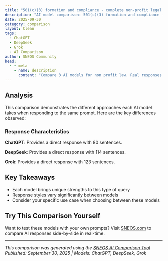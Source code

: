 ```yaml
---
title: "501(c)(3) formation and compliance - complete non-profit legal guide"
description: "AI model comparison: 501(c)(3) formation and compliance - complete non-profit legal guide..."
date: 2025-09-30
category: comparison
layout: Clean
tags:
  - ChatGPT
  - DeepSeek
  - Grok
  - AI Comparison
author: SNEOS Community
head:
  - - meta
    - name: description
      content: "Compare 3 AI models for non profit law. Real responses from ChatGPT, DeepSeek, Grok with detailed analysis."
---
```


<ChatComparison
  title="501(c)(3) formation and compliance - complete non-profit legal guide"
  prompt="501(c)(3) formation and compliance - complete non-profit legal guide"
  :responses='{"ChatGPT": "Certainly! Here is a complete legal guide to the formation and compliance of a 501(c)(3) nonprofit organization in the United States.\n\n---\n\n# 501(c)(3) Formation and Compliance \u2013 Complete Non-Profit Legal Guide\n\n## Table of Contents\n1. Introduction to 501(c)(3) Organizations \n2. Benefits of 501(c)(3) Status \n3. Types of 501(c)(3) Organizations \n4. Step-by-Step Formation Process \n5. Key Compliance Requirements \n6. Reporting and Ongoing Obligations \n7. Common Legal Issues and Best Practices \n8. Resources and References\n\n---\n\n## 1. Introduction to 501(c)(3) Organizations\nA 501(c)(3) organization is a tax-exempt nonprofit entity under Section 501(c)(3) of the Internal Revenue Code (IRC). These organizations are formed for religious, charitable, scientific, literary, educational, or other specified purposes. They are exempt from federal income tax and donations to them are generally tax-deductible for donors.\n\n## 2. Benefits of 501(c)(3) Status\n- **Tax exemption:** No federal income tax on earnings related to exempt purposes.\n- **Tax-deductible donations:** Donors can deduct contributions on their tax returns.\n- **Eligibility for grants:** Access to public and private grants that require 501(c)(3) status.\n- **Reduced postal rates:** Qualify for USPS nonprofit mailing rates.\n- **Credibility:** Recognized as a legitimate nonprofit organization.\n\n## 3. Types of 501(c)(3) Organizations\n- **Public Charities:** Supported by the public through contributions, grants, or government funds.\n- **Private Foundations:** Typically funded by a single source such as a family or corporation.\n \nBoth must operate for exempt purposes and avoid political campaign activities.\n\n---\n\n## 4. Step-by-Step Formation Process\n\n### Step 1: Choose a Name\n- Must be unique and compliant with state laws.\n- Should not mislead or imply unauthorized actions.\n\n### Step 2: Incorporate as a Nonprofit Corporation\n- File Articles of Incorporation with your state\u0027s Secretary of State.\n- Include required language to satisfy IRS requirements for tax exemption (e.g., purpose clause, dissolution clause).\n- Pay applicable filing fees.\n\n### Step 3: Draft Bylaws\n- Establish governance rules including board structure, meetings, and officer roles.\n- Must align with both state laws and IRS requirements.\n\n### Step 4: Appoint a Board of Directors\n- Typically a minimum of three unrelated members.\n- Define roles such as President, Treasurer, and Secretary.\n\n### Step 5: Obtain an Employer Identification Number (EIN)\n- Apply online via IRS website.\n- Needed regardless of whether you will have employees.\n\n### Step 6: File Form 1023 or 1023-EZ for IRS Tax Exemption\n- **Form 1023:** Full application for larger or more complex organizations.\n- **Form 1023-EZ:** Streamlined for smaller organizations (usually gross receipts less than $50,000 annually).\n- Attach required documentation (articles, bylaws, financial information).\n\n### Step 7: Register with State Agencies\n- Charitable solicitation registration.\n- State tax exemption applications.\n- Other state-level licenses or permits.\n\n### Step 8: Comply with Local Requirements\n- Business licenses.\n- Zoning permits.\n\n---\n\n## 5. Key Compliance Requirements\n\n### Operational Tests\n- **Organizational test:** Purpose clause limits the organization\u2019s activities to exempt purposes.\n- **Operational test:** The organization must primarily engage in activities that accomplish exempt purposes.\n\n### Prohibited Activities\n- No part of earnings may benefit private individuals.\n- No political campaign activity or substantial lobbying.\n\n### Private Inurement and Private Benefit\n- No excessive compensation or unfair benefits to insiders.\n\n---\n\n## 6. Reporting and Ongoing Obligations\n\n### Annual IRS Filings\n- **Form 990, 990-EZ, or 990-N:** Annual informational return depending on size.\n- Failure to file for three consecutive years results in automatic revocation.\n\n### State Filings\n- Annual reports or renewals.\n- Charitable solicitation renewals.\n\n### Recordkeeping\n- Maintain detailed records of finances, minutes, donor information, and compliance documents.\n- Retain records for at least 3-7 years.\n\n### Donor Acknowledgments\n- Provide written receipts for donations over $250.\n- Maintain transparency to donors.\n\n---\n\n## 7. Common Legal Issues and Best Practices\n\n### Conflict of Interest Policies\n- Implement and enforce a written policy.\n- Require board disclosures.\n\n### Fundraising Compliance\n- Register in states where soliciting donations.\n- Follow ethical fundraising guidelines.\n\n### Governance\n- Regular board meetings with minutes.\n- Review and update bylaws and policies periodically.\n\n### Employment Law\n- Abide by wage laws, benefits, and workplace regulations.\n\n### Unrelated Business Income Tax (UBIT)\n- Income from activities unrelated to exempt purposes may be taxable.\n\n---\n\n## 8. Resources and References\n- **IRS Charities and Nonprofits:** https://www.irs.gov/charities-non-profits \n- **Form 1023 and Instructions:** https://www.irs.gov/forms-pubs/about-form-1023 \n- **National Council of Nonprofits:** https://www.councilofnonprofits.org/ \n- **State-specific Resources:** Check your Secretary of State and Attorney General websites.\n\n---\n\nIf you want, I can provide templates for Articles of Incorporation, Bylaws, or Conflict of Interest policies, or help with detailed instructions for Form 1023 filing. Let me know!", "DeepSeek": "Of course. This is a comprehensive legal guide to forming and maintaining a 501(c)(3) non-profit organization in the United States.\n\n***\n\n**Disclaimer:** This guide is for informational purposes only and does not constitute legal or tax advice. The process is complex and state-specific. You are strongly encouraged to consult with a qualified attorney and a CPA who specialize in non-profit law to guide you through this process.\n\n---\n\n### **The Complete Non-Profit Legal Guide: Formation \u0026 Compliance**\n\nThis guide is broken down into two main parts:\n1. **Part 1: Formation** - The steps to legally create and obtain 501(c)(3) status.\n2. **Part 2: Compliance** - The ongoing rules to maintain your tax-exempt status and avoid penalties.\n\n---\n\n## **Part 1: Forming Your 501(c)(3) Non-Profit**\n\nThis is a multi-stage process that involves state and federal governments.\n\n### **Stage 1: The Pre-Foundation (Planning \u0026 Structure)**\n\nBefore you file any paperwork, you must lay the proper groundwork.\n\n1. **Define Your Charitable Purpose:**\n Your organization\u0027s mission **must** fall under one of the IRS\u0027s approved categories:\n * Charitable\n * Religious\n * Educational\n * Scientific\n * Literary\n * Testing for public safety\n * Fostering national/international amateur sports competition\n * Preventing cruelty to children or animals\n Your governing documents must clearly state this purpose.\n\n2. **Choose a Name:**\n * Conduct a name search in your state of incorporation to ensure it\u0027s unique and available.\n * Ensure the name is not too similar to an existing business or trademark.\n * Consider a name that clearly reflects your mission.\n\n3. **Assemble Your Initial Directors:**\n * You need at least three people for a well-rounded board. Avoid a board composed entirely of family members or people from the same household.\n * Your initial board will serve until the first election, as defined in your bylaws.\n\n4. **Draft Your Governing Documents:**\n * **Bylaws:** These are the internal \u0022rules of the road\u0022 for your organization. They define:\n * The roles and responsibilities of directors and officers.\n * How meetings are conducted (quorum, voting).\n * Committee structures.\n * Membership provisions (if you will have members).\n * Conflict of interest policy procedures.\n * **Conflict of Interest Policy:** This is a **critical** document. It requires directors, officers, and key employees to disclose any financial interests that might conflict with the organization\u0027s duties. The IRS looks for this in your application.\n\n### **Stage 2: State-Level Formation**\n\nYou create the legal entity under state law.\n\n1. **Incorporate in Your State:**\n * File **Articles of Incorporation** with the appropriate state agency (usually the Secretary of State).\n * The Articles *must* include specific **IRS tax-exemption language**. This is non-negotiable. The two key clauses are:\n * **Purpose Clause:** Stating the organization is formed for one of the 501(c)(3) purposes listed above.\n * **Dissolution Clause:** Stating that upon dissolution, the organization\u0027s assets will be distributed for an exempt purpose or to another 501(c)(3), the federal government, or a state or local government for a public purpose. **This ensures the assets remain dedicated to a charitable mission.**\n\n2. **Obtain an EIN (Employer Identification Number):**\n * Apply for an EIN from the IRS (Form SS-4). This is free and can be done online. It\u0027s like a social security number for your organization and is required to open bank accounts and hire employees.\n\n3. **Hold Your First Board Meeting \u0026 Adopt Bylaws:**\n * The initial board of directors should hold an organizational meeting.\n * Key actions at this meeting include:\n * Adopting the Bylaws and Conflict of Interest Policy.\n * Appointing officers (President, Secretary, Treasurer).\n * Approving the opening of a bank account.\n * Setting the accounting period (fiscal year).\n * Authorizing the filing of the 501(c)(3) application.\n\n### **Stage 3: Federal Tax-Exemption Application**\n\nThis is the most complex part of the process.\n\n1. **Complete and File IRS Form 1023 Series:**\n * **Form 1023:** The long-form application. Used by most organizations with anticipated annual gross receipts exceeding $50,000. It is detailed and requires significant financial projections and narrative.\n * **Form 1023-EZ:** A streamlined application. Only available to organizations projecting gross receipts of \u2264$50,000 in the next three years and with assets of \u2264$250,000. It is much simpler and filed online, but not all organizations qualify.\n * **Form 1024-A:** For organizations seeking 501(c)(4) status (social welfare orgs), not (c)(3).\n\n2. **What Form 1023 Requires:**\n * A detailed narrative of your activities.\n * Financial data (budgets, balance sheets).\n * Copies of your Articles of Incorporation and Bylaws.\n * Information about your board of directors, officers, and key employees.\n * A statement of your fundraising practices.\n * A user fee (which varies; check the IRS website for the current amount).\n\n3. **The IRS Determination:**\n * The IRS review can take from 3 to 12 months (longer for complex applications).\n * If approved, you will receive a **Determination Letter** stating that you are recognized as a 501(c)(3) public charity.\n * Your tax-exemption is effective from the \u0022date of formation\u0022 (the postmark date of your Articles of Incorporation), provided you file Form 1023 within 27 months.\n\n### **Stage 4: Post-Formation State \u0026 Local Requirements**\n\n1. **State Tax Exemption:** You may need to apply separately for exemption from state income, sales, and property taxes. The IRS determination letter is key evidence for these applications.\n2. **Charitable Solicitation Registration:** If you plan to raise funds from the public, most states require you to register *before* you solicit donations. This is a critical and often overlooked step.\n3. **Business Licenses:** Obtain any required local business licenses or permits.\n4. **Open a Bank Account:** Use your EIN to open a dedicated business bank account. **Never commingle personal and organizational funds.**\n\n---\n\n## **Part 2: Ongoing Compliance for 501(c)(3) Organizations**\n\nMaintaining your status is an active, ongoing responsibility.\n\n### **1. Corporate Governance**\n\n* **Board Responsibilities:** Your board must be active and engaged in governance, not just a \u0022rubber stamp.\u0022 They have a **fiduciary duty** (Duty of Care, Duty of Loyalty, Duty of Obedience) to the organization.\n* **Meetings:** Hold regular board meetings (at least annually, but quarterly is better) and document them with **meeting minutes**. Minutes are your legal record of important decisions.\n* **Avoiding Private Inurement:** This is the cardinal rule. **No part of the organization\u0027s net earnings may inure to the benefit of any private shareholder or individual.** This means you cannot unfairly benefit insiders (directors, officers, key employees). Reasonable compensation for services is allowed, but it must be documented and justified as \u0022reasonable.\u0022\n\n### **2. Federal Annual Filing (Form 990 Series)**\n\n**You must file a version of the Form 990 every year, even if you have no income.** Failure to file for three consecutive years will result in an automatic revocation of your tax-exempt status.\n\n* **Form 990-N (e-Postcard):** For organizations with gross receipts \u2264 $50,000.\n* **Form 990-EZ:** For organizations with gross receipts \u003C $200,000 and total assets \u003C $500,000.\n* **Form 990 (Long Form):** For organizations with gross receipts \u2265 $200,000 or total assets \u2265 $500,000.\n* **Form 990-T:** If you have **Unrelated Business Income (UBI)** of $1,000 or more, you must file this form and may owe tax. UBI is income from a trade or business that is regularly carried on and is not substantially related to your exempt purpose (e.g., a museum running an unrelated restaurant).\n\n### **3. Lobbying and Political Activity**\n\nThis is a highly regulated area. Missteps can lead to penalties or revocation.\n\n* **Political Campaign Activity: ABSOLUTELY PROHIBITED.**\n * You cannot endorse or oppose candidates for public office.\n * You cannot donate to political campaigns.\n * You cannot engage in partisan political activities.\n* **Lobbying (Influencing Legislation):** **Permitted, but limited.**\n * You can educate legislators on issues.\n * There are two tests for lobbying limits: the \u0022insubstantial part\u0022 test or the more precise **501(h) election**, which provides clear spending limits. Making the 501(h) election is generally recommended.\n\n### **4. State \u0026 Local Compliance**\n\n* **Annual State Reports:** Most states require an annual report (and fee) to the Secretary of State to keep your corporation in \u0022good standing.\u0022\n* **Charitable Solicitation Renewals:** If you are registered to fundraise, you must", "Grok": "Starting and maintaining a 501(c)(3) nonprofit organization in the United States involves a series of legal, administrative, and ongoing compliance steps. A 501(c)(3) designation refers to a specific tax-exempt status under the Internal Revenue Code, typically granted to organizations with charitable, religious, educational, scientific, literary, or similar purposes. This guide provides a comprehensive overview of the formation process and ongoing compliance requirements for a 501(c)(3) nonprofit. \n\nWhile this guide is thorough, it is not a substitute for professional legal or accounting advice. Consult with an attorney, accountant, or nonprofit specialist for guidance tailored to your specific situation and state laws.\n\n---\n\n### Part 1: Formation of a 501(c)(3) Nonprofit Organization\n\n#### 1. Understand the Purpose and Eligibility for 501(c)(3) Status\n- **Purpose**: 501(c)(3) status is reserved for organizations that operate for charitable, educational, religious, scientific, literary, testing for public safety, fostering national or international amateur sports competition, or preventing cruelty to children or animals. The organization must serve a public benefit, not private interests.\n- **Prohibited Activities**: 501(c)(3) organizations are prohibited from:\n - Engaging in political campaign activities (e.g., endorsing candidates).\n - Excessive lobbying (though some lobbying is allowed if it does not constitute a substantial part of activities).\n - Providing private benefits to individuals or insiders (e.g., excessive compensation to founders or board members).\n- **Public Charity vs. Private Foundation**: Most 501(c)(3) organizations aim to be classified as public charities (funded by the general public, government grants, or program revenue) rather than private foundations (typically funded by a single source, like a family or corporation, and subject to stricter rules).\n\n#### 2. Choose a Name for Your Nonprofit\n- Select a unique name that reflects your mission and complies with state naming rules.\n- Check name availability through your state\u2019s business registry (often the Secretary of State\u2019s website).\n- Ensure the name does not infringe on trademarks by searching the U.S. Patent and Trademark Office (USPTO) database.\n- Reserve the name if required by your state.\n\n#### 3. Form a Board of Directors\n- Appoint a board of directors (or trustees) to oversee the organization. Most states require at least 3 unrelated individuals (check your state\u2019s minimum).\n- Board members should be committed to the mission, have no conflicts of interest, and ideally bring diverse skills (e.g., legal, financial, or fundraising expertise).\n- Establish roles such as president, secretary, and treasurer.\n\n#### 4. Draft Bylaws\n- Bylaws are the internal rules governing your nonprofit\u2019s operations, including:\n - Board structure and responsibilities.\n - Meeting frequency and voting procedures.\n - Conflict of interest policies.\n - Amendment processes.\n- Ensure bylaws comply with state law and IRS requirements (e.g., include a dissolution clause stating that assets will be distributed to another 501(c)(3) upon closure).\n\n#### 5. Incorporate at the State Level\n- File Articles of Incorporation (or a similar document) with your state\u2019s Secretary of State or equivalent agency. This legally establishes your nonprofit as a corporation.\n- Include required provisions in the Articles of Incorporation, such as:\n - The nonprofit\u2019s name and purpose (must align with 501(c)(3) eligible purposes).\n - A statement that the organization will not engage in prohibited activities (e.g., political campaigning).\n - A dissolution clause for asset distribution.\n- Pay the state filing fee (varies by state, typically $25\u2013$100).\n- Appoint a registered agent (a person or entity to receive legal documents on behalf of the nonprofit).\n\n#### 6. Obtain an Employer Identification Number (EIN)\n- Apply for an EIN (also called a Federal Tax ID Number) from the IRS. This is required for tax filings, banking, and applying for 501(c)(3) status.\n- Apply online at the IRS website (free) or via Form SS-4 by mail or fax.\n\n#### 7. Apply for 501(c)(3) Federal Tax-Exempt Status\n- **Choose the Appropriate Form**:\n - **Form 1023-EZ**: A streamlined application for smaller organizations expecting annual gross receipts of $50,000 or less and assets of $250,000 or less. Filing fee is $275 (as of 2023).\n - **Form 1023**: The standard, more detailed application for larger organizations or those not eligible for Form 1023-EZ. Filing fee is $600 (as of 2023).\n- **Required Information for Form 1023/1023-EZ**:\n - Organizational details (name, EIN, purpose, activities).\n - Financial data (budget projections for the next 3 years).\n - Governing documents (Articles of Incorporation, bylaws).\n - Description of programs and how they fulfill a 501(c)(3) purpose.\n - Conflict of interest policy.\n- **Submit Supporting Documents**:\n - Articles of Incorporation (with state approval stamp).\n - Bylaws.\n - Any contracts or agreements (if applicable).\n- **Timeline**: Approval for Form 1023-EZ can take 2\u20134 weeks; Form 1023 may take 3\u20136 months or longer if the IRS requests additional information.\n- Upon approval, the IRS will issue a determination letter confirming your 501(c)(3) status.\n\n#### 8. Register for State Tax Exemptions and Charitable Solicitation\n- Apply for state tax exemptions (e.g., income tax, sales tax) if available in your state. Requirements vary by state.\n- Register for charitable solicitation if your nonprofit will fundraise. Many states require registration before soliciting donations, often through the Attorney General\u2019s office or a similar agency.\n\n#### 9. Open a Bank Account and Set Up Accounting\n- Open a business bank account in the nonprofit\u2019s name using the EIN and incorporation documents.\n- Establish an accounting system to track income, expenses, and donations. Consider using nonprofit-specific software like QuickBooks for Nonprofits.\n- Maintain separate finances from personal accounts to avoid commingling funds.\n\n---\n\n### Part 2: Ongoing Compliance for a 501(c)(3) Nonprofit\n\n#### 1. Federal Tax Filings (IRS Requirements)\n- **Annual Information Return**: Most 501(c)(3) organizations must file an annual return with the IRS, even if they have no income. Options include:\n - **Form 990-N (e-Postcard)**: For organizations with gross receipts of $50,000 or less. No fee; filed online.\n - **Form 990-EZ**: For organizations with gross receipts under $200,000 and total assets under $500,000.\n - **Form 990**: For larger organizations meeting the above thresholds.\n - **Form 990-PF**: For private foundations.\n- **Due Date**: Forms are due by the 15th day of the 5th month after the end of your fiscal year (e.g., May 15 for a December 31 fiscal year-end). Extensions are available.\n- **Penalties**: Failure to file for 3 consecutive years results in automatic revocation of 501(c)(3) status.\n- **Unrelated Business Income Tax (UBIT)**: If your nonprofit earns income from activities unrelated to its exempt purpose (e.g., selling merchandise not tied to your mission), file Form 990-T and pay taxes on that income.\n\n#### 2. State Compliance\n- **Annual Reports**: Many states require nonprofits to file annual or biennial reports with the Secretary of State to maintain good standing. Fees and deadlines vary.\n- **Charitable Solicitation Renewals**: Renew state charitable solicitation registrations annually if required.\n- **State Taxes**: File any required state tax returns or exemption renewals.\n\n#### 3. Maintain Proper Records\n- Keep detailed records of:\n - Financial transactions (receipts, invoices, bank statements).\n - Board meeting minutes and resolutions.\n - Donor records (especially for contributions over $250, to issue written acknowledgments for tax deductions).\n - Employment records (if you have staff).\n- Retain records for at least 7 years (or as required by state law) for financial documents and permanently for key organizational documents like the IRS determination letter.\n\n#### 4. Adhere to Governance and Operational Rules\n- **Board Oversight**: Hold regular board meetings (as specified in bylaws) and document decisions through minutes.\n- **Conflict of Interest**: Enforce a conflict-of-interest policy to prevent board members or staff from benefiting personally from nonprofit activities.\n- **Public Disclosure**: Make certain documents available to the public upon request, including:\n - IRS determination letter.\n - Form 990 filings for the past 3 years.\n - Application for exemption (Form 1023).\n\n#### 5. Fundraising and Donor Compliance\n- Provide written acknowledgments for donations of $250 or more, including your organization\u2019s name, the donation amount (or description of non-cash contributions), and a statement that no goods or services were provided in return (if applicable).\n- Comply with state and federal fundraising laws, including online fundraising and crowdfunding regulations.\n- Be transparent about how funds are used to maintain donor trust.\n\n#### 6. Employment and Payroll Compliance (If Applicable)\n- If you hire employees, comply with federal and state labor laws:\n - Withhold payroll taxes and file IRS Form 941 (quarterly federal tax return).\n - File Form W-2 for employees and Form 1099-NEC for contractors.\n - Comply with minimum wage, overtime, and workplace safety laws.\n- Consider worker\u2019s compensation insurance and other required benefits.\n\n#### 7. Avoid Prohibited Activities\n- **Political Activity**: Do not endorse or oppose political candidates. Limited lobbying is allowed but must not be a substantial part of activities (consider the \u201Csubstantial part test\u201D or elect the 501(h) expenditure test for clear spending limits on"}' 
  published-date="11:39"
/>

## Analysis

This comparison demonstrates the different approaches each AI model takes when responding to the same prompt. Here are the key differences observed:

### Response Characteristics

**ChatGPT**: Provides a direct response with 80 sentences. 

**DeepSeek**: Provides a direct response with 114 sentences. 

**Grok**: Provides a direct response with 123 sentences. 

## Key Takeaways

- Each model brings unique strengths to this type of query
- Response styles vary significantly between models
- Consider your specific use case when choosing between these models

## Try This Comparison Yourself

Want to test these models with your own prompts? Visit [SNEOS.com](https://sneos.com) to compare AI responses side-by-side in real-time.

---

*This comparison was generated using the [SNEOS AI Comparison Tool](https://sneos.com)*
*Published: September 30, 2025 | Models: ChatGPT, DeepSeek, Grok*
